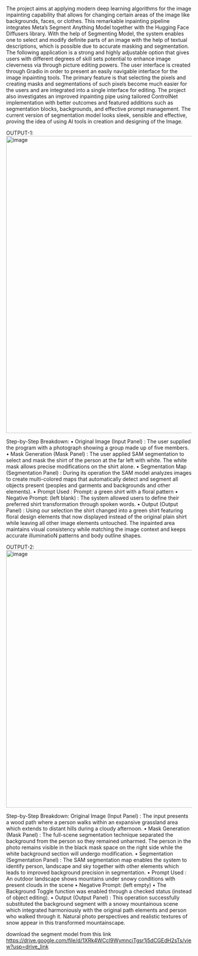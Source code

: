 The project aims at applying modern deep learning algorithms for the image inpainting capability that allows for changing certain areas of the image like backgrounds, faces, or clothes. This remarkable inpainting pipeline integrates Meta’s Segment Anything Model together with the Hugging Face Diffusers library. With the help of Segmenting Model, the system enables one to select and modify definite parts of an image with the help of textual descriptions, which is possible due to accurate masking and segmentation. The following application is a strong and highly adjustable option that gives users with different degrees of skill sets potential to enhance image cleverness via through picture editing powers. 
The user interface is created through Gradio in order to present an easily navigable interface for the image inpainting tools. The primary feature is that selecting the pixels and creating masks and segmentations of such pixels become much easier for the users and are integrated into a single interface for editing. The project also investigates an improved inpainting pipe using tailored ControlNet implementation with better outcomes and featured additions such as segmentation blocks, backgrounds, and effective prompt management. The current version of segmentation model looks sleek, sensible and effective, proving the idea of using AI tools in creation and designing of the Image.

OUTPUT-1:
<img width="1243" height="805" alt="image" src="https://github.com/user-attachments/assets/ad43915d-4e8f-4f15-b30f-eb76c4b66cb9" />

Step-by-Step Breakdown:
• Original Image (Input Panel) : The user supplied the program with a photograph
showing a group made up of five members.
• Mask Generation (Mask Panel) : The user applied SAM segmentation to select and
mask the shirt of the person at the far left with white. The white mask allows precise
modifications on the shirt alone.
• Segmentation Map (Segmentation Panel) : During its operation the SAM model
analyzes images to create multi-colored maps that automatically detect and segment
all objects present (peoples and garments and backgrounds and other elements).
• Prompt Used : Prompt: a green shirt with a floral pattern
• Negative Prompt: (left blank) : The system allowed users to define their preferred shirt
transformation through spoken words.
• Output (Output Panel) : Using our selection the shirt changed into a green shirt
featuring floral design elements that now displayed instead of the original plain shirt
while leaving all other image elements untouched. The inpainted area maintains visual
consistency while matching the image context and keeps accurate illuminatioN
patterns and body outline shapes.

OUTPUT-2:
<img width="1230" height="698" alt="image" src="https://github.com/user-attachments/assets/62bb5845-9209-4247-8a88-9be559f0e4f7" />

Step-by-Step Breakdown:
Original Image (Input Panel) : The input presents a wood path where a person walks
within an expansive grassland area which extends to distant hills during a cloudy
afternoon.
• Mask Generation (Mask Panel) : The full-scene segmentation technique separated the
background from the person so they remained unharmed. The person in the photo
remains visible in the black mask space on the right side while the white background
section will undergo modification.
• Segmentation (Segmentation Panel) : The SAM segmentation map enables the system
to identify person, landscape and sky together with other elements which leads to
improved background precision in segmentation.
• Prompt Used : An outdoor landscape shows mountains under snowy conditions with
present clouds in the scene
• Negative Prompt: (left empty)
• The Background Toggle function was enabled through a checked status (instead of
object editing).
• Output (Output Panel) : This operation successfully substituted the background
segment with a snowy mountainous scene which integrated harmoniously with the
original path elements and person who walked through it. Natural photo perspectives
and realistic textures of snow appear in this transformed mountainscape.


download the segment model from this link
https://drive.google.com/file/d/1XRk4WCcl9WymnciTgsr1j5dCGEdH2sTs/view?usp=drive_link
